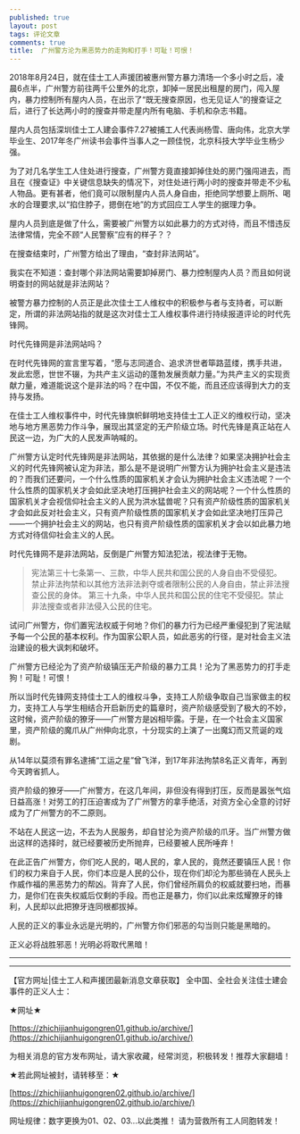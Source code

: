 ```yaml
---
published: true
layout: post
tags: 评论文章
comments: true
title:  广州警方沦为黑恶势力的走狗和打手！可耻！可恨！
---
```


2018年8月24日，就在佳士工人声援团被惠州警方暴力清场一个多小时之后，凌晨6点半，广州警方前往两千公里外的北京，卸掉一居民出租屋的房门，闯入屋内，暴力控制所有屋内人员，在出示了“既无搜查原因，也无见证人”的搜查证之后，进行了长达两小时的搜查并带走屋内所有电脑、手机和杂志书籍。

屋内人员包括深圳佳士工人建会事件7.27被捕工人代表尚杨雪、唐向伟，北京大学毕业生、2017年冬广州读书会事件当事人之一顾佳悦，北京科技大学毕业生杨少强。

为了对几名学生工人住处进行搜查，广州警方竟直接卸掉住处的房门强闯进去，而且在《搜查证》中关键信息缺失的情况下，对住处进行两小时的搜查并带走不少私人物品。更有甚者，他们竟可以限制屋内人员人身自由，拒绝同学想要上厕所、喝水的合理要求,以“掐住脖子，摁倒在地”的方式回应工人学生的据理力争。

屋内人员到底是做了什么，需要被广州警方以如此暴力的方式对待，而且不惜违反法律常情，完全不顾“人民警察”应有的样子？？

在搜查结束时，广州警方给出了理由，“查封非法网站”。

我实在不知道：查封哪个非法网站需要卸掉房门、暴力控制屋内人员？而且如何说明查封的网站就是非法网站？

被警方暴力控制的人员正是此次佳士工人维权中的积极参与者与支持者，可以断定，所谓的非法网站指的就是这次对佳士工人维权事件进行持续报道评论的时代先锋网。

时代先锋网是非法网站吗？

在时代先锋网的宣言里写着，“愿与志同道合、追求济世者筚路蓝缕，携手共进，发此宏愿，世世不辍，为共产主义运动的蓬勃发展贡献力量。”为共产主义的实现贡献力量，难道能说这个是非法的吗？在中国，不仅不能，而且还应该得到大力的支持与发扬。

在佳士工人维权事件中，时代先锋旗帜鲜明地支持佳士工人正义的维权行动，坚决地与地方黑恶势力作斗争，展现出其坚定的无产阶级立场。时代先锋是真正站在人民这一边，为广大的人民发声呐喊的。

广州警方认定时代先锋网是非法网站，其依据的是什么法律？如果坚决拥护社会主义的时代先锋网被认定为非法，那么是不是说明广州警方认为拥护社会主义是违法的？而我们还要问，一个什么性质的国家机关才会认为拥护社会主义违法呢？一个什么性质的国家机关才会如此坚决地打压拥护社会主义的网站呢？一个什么性质的国家机关才会视信仰社会主义的人民为洪水猛兽呢？只有资产阶级性质的国家机关才会如此反对社会主义，只有资产阶级性质的国家机关才会如此坚决地打压异己——一个拥护社会主义的网站，也只有资产阶级性质的国家机关才会以如此暴力地方式对待信仰社会主义的人民。

时代先锋网不是非法网站，反倒是广州警方知法犯法，视法律于无物。

>宪法第三十七条第一、三款，中华人民共和国公民的人身自由不受侵犯。
禁止非法拘禁和以其他方法非法剥夺或者限制公民的人身自由，禁止非法搜查公民的身体。
第三十九条，中华人民共和国公民的住宅不受侵犯。禁止非法搜查或者非法侵入公民的住宅。

试问广州警方，你们置宪法权威于何地？你们的暴力行为已经严重侵犯到了宪法赋予每一个公民的基本权利。作为国家公职人员，如此恶劣的行径，是对社会主义法治建设的极大讽刺和破坏。

广州警方已经沦为了资产阶级镇压无产阶级的暴力工具！沦为了黑恶势力的打手走狗！可耻！可恨！

所以当时代先锋网支持佳士工人的维权斗争，支持工人阶级争取自己当家做主的权力，支持工人与学生相结合开启新历史的篇章时，资产阶级感受到了极大的不妙，这时候，资产阶级的獠牙——广州警方是凶相毕露。于是，在一个社会主义国家里，资产阶级的魔爪从广州伸向北京，十分现实的上演了一出魔幻而又荒诞的戏剧。

从14年以莫须有罪名逮捕“工运之星”曾飞洋，到17年非法拘禁8名正义青年，再到今天跨省抓人。

资产阶级的獠牙——广州警方，在这几年间，非但没有得到打压，反而是嚣张气焰日益高涨！对劳工的打压迫害成为了广州警方的拿手绝活，对资方全心全意的讨好成为了广州警方的不二原则。

不站在人民这一边，不去为人民服务，却自甘沦为资产阶级的爪牙。当广州警方做出这样的选择时，就已经要被历史所抛弃，已经要被人民所唾弃！

在此正告广州警方，你们吃人民的，喝人民的，拿人民的，竟然还要镇压人民！你们的权力来自于人民，你们本应是人民的公仆，现在你们却沦为那些骑在人民头上作威作福的黑恶势力的帮凶。背弃了人民，你们曾经所肩负的权威就要扫地，而暴力，是你们在丧失权威后仅剩的手段。而也正是暴力，你们以此来炫耀獠牙的锋利，人民却以此把獠牙连同根都拔掉。

人民的正义的事业永远是光明的，广州警方你们邪恶的勾当则只能是黑暗的。

正义必将战胜邪恶！光明必将取代黑暗！


---

---

【官方网址|佳士工人和声援团最新消息文章获取】
全中国、全社会关注佳士建会事件的正义人士：

★网址★

[https://zhichijianhuigongren01.github.io/archive/](https://zhichijianhuigongren01.github.io/archive/)

为相关消息的官方发布网址，请大家收藏，经常浏览，积极转发！推荐大家翻墙！

★若此网址被封，请转移至：★

[https://zhichijianhuigongren02.github.io/archive/](https://zhichijianhuigongren02.github.io/archive/)

网址规律：数字更换为01、02、03...以此类推！
请为营救所有工人同胞转发！
